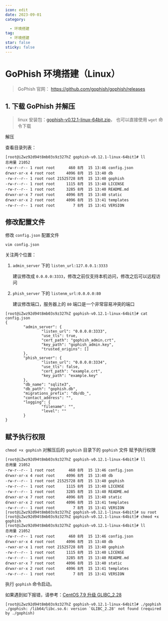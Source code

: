 ```yaml
---
icon: edit
date: 2023-09-01
category:

  - 环境搭建
tag:
  - 环境搭建
star: false
sticky: false
---
```


# GoPhish 环境搭建（Linux）

>  GoPhish 官网： https://github.com/gophish/gophish/releases



## 1. 下载 GoPhish 并解压

>  linux 安装包：[gophish-v0.12.1-linux-64bit.zip](https://github.com/gophish/gophish/releases/download/v0.12.1/gophish-v0.12.1-linux-64bit.zip)， 也可以直接使用 `wget` 命令下载

解压

查看目录列表：

```
[root@iZwz92d94t8mb03s9z327hZ gophish-v0.12.1-linux-64bit]# ll
总用量 21052
-rw-r--r-- 1 root root      460 8月  15 13:46 config.json
drwxr-xr-x 4 root root     4096 8月  15 13:40 db
-rw-r--r-- 1 root root 21525728 8月  15 13:40 gophish
-rw-r--r-- 1 root root     1115 8月  15 13:40 LICENSE
-rw-r--r-- 1 root root     3285 8月  15 13:40 README.md
drwxr-xr-x 7 root root     4096 8月  15 13:40 static
drwxr-xr-x 2 root root     4096 8月  15 13:41 templates
-rw-r--r-- 1 root root        7 8月  15 13:41 VERSION
```

## 修改配置文件

修改 `config.json` 配置文件

`vim config.json`

关注两个位置： 

1. `admin_server` 下的 `listen_url:127.0.0.1:3333`

   建议修改成 `0.0.0.0:3333`，修改之前仅支持本机访问，修改之后可以远程访问

2. `phish_server` 下的 `listenm_url:0.0.0.0:80`

   建议修改端口，服务器上的 `80` 端口是一个非常容易冲突的端口

```
[root@iZwz92d94t8mb03s9z327hZ gophish-v0.12.1-linux-64bit]# cat config.json 
{
        "admin_server": {
                "listen_url": "0.0.0.0:3333",
                "use_tls": true,
                "cert_path": "gophish_admin.crt",
                "key_path": "gophish_admin.key",
                "trusted_origins": []
        },
        "phish_server": {
                "listen_url": "0.0.0.0:3334",
                "use_tls": false,
                "cert_path": "example.crt",
                "key_path": "example.key"
        },
        "db_name": "sqlite3",
        "db_path": "gophish.db",
        "migrations_prefix": "db/db_",
        "contact_address": "",
        "logging": {
                "filename": "",
                "level": ""
        }
}

```



## 赋予执行权限

`chmod +x gophish` 对解压后的 `gophish` 目录下的 `gophish` 文件 赋予执行权限

```
[root@iZwz92d94t8mb03s9z327hZ gophish-v0.12.1-linux-64bit]# ll
总用量 21052
-rw-r--r-- 1 root root      460 8月  15 13:46 config.json
drwxr-xr-x 4 root root     4096 8月  15 13:40 db
-rw-r--r-- 1 root root 21525728 8月  15 13:40 gophish
-rw-r--r-- 1 root root     1115 8月  15 13:40 LICENSE
-rw-r--r-- 1 root root     3285 8月  15 13:40 README.md
drwxr-xr-x 7 root root     4096 8月  15 13:40 static
drwxr-xr-x 2 root root     4096 8月  15 13:41 templates
-rw-r--r-- 1 root root        7 8月  15 13:41 VERSION
[root@iZwz92d94t8mb03s9z327hZ gophish-v0.12.1-linux-64bit]# su root
[root@iZwz92d94t8mb03s9z327hZ gophish-v0.12.1-linux-64bit]# chmod +x gophish
[root@iZwz92d94t8mb03s9z327hZ gophish-v0.12.1-linux-64bit]# ll
总用量 21052
-rw-r--r-- 1 root root      460 8月  15 13:46 config.json
drwxr-xr-x 4 root root     4096 8月  15 13:40 db
-rwxr-xr-x 1 root root 21525728 8月  15 13:40 gophish
-rw-r--r-- 1 root root     1115 8月  15 13:40 LICENSE
-rw-r--r-- 1 root root     3285 8月  15 13:40 README.md
drwxr-xr-x 7 root root     4096 8月  15 13:40 static
drwxr-xr-x 2 root root     4096 8月  15 13:41 templates
-rw-r--r-- 1 root root        7 8月  15 13:41 VERSION
```

执行 `gophish` 命令启动。 

如果遇到如下报错，请参考：[CentOS 7.9 升级 GLIBC_2.28](./CentOS%207.9%20升级%20GLIBC_2.28%20踩坑全过程.md)

```
[root@iZwz92d94t8mb03s9z327hZ gophish-v0.12.1-linux-64bit]# ./gophish
./gophish: /lib64/libc.so.6: version `GLIBC_2.28' not found (required by ./gophish)
```
